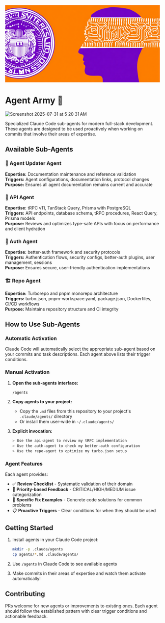 <div align="center">
  <img src="agar.png" alt="Agent Army" />
</div>

# Agent Army 🤖
<img width="825" height="117" alt="Screenshot 2025-07-31 at 5 20 31 AM" src="https://github.com/user-attachments/assets/f5d337b2-b347-4ea1-a0f7-a08881c9c26b" />

Specialized Claude Code sub-agents for modern full-stack development. These agents are designed to be used proactively when working on commits that involve their areas of expertise.

## Available Sub-Agents

### 🔄 Agent Updater Agent
**Expertise:** Documentation maintenance and reference validation  
**Triggers:** Agent configurations, documentation links, protocol changes  
**Purpose:** Ensures all agent documentation remains current and accurate

### 🚀 API Agent  
**Expertise:** tRPC v11, TanStack Query, Prisma with PostgreSQL  
**Triggers:** API endpoints, database schema, tRPC procedures, React Query, Prisma models  
**Purpose:** Reviews and optimizes type-safe APIs with focus on performance and client hydration

### 🔐 Auth Agent
**Expertise:** better-auth framework and security protocols  
**Triggers:** Authentication flows, security configs, better-auth plugins, user management, sessions  
**Purpose:** Ensures secure, user-friendly authentication implementations

### 🏗️ Repo Agent
**Expertise:** Turborepo and pnpm monorepo architecture  
**Triggers:** turbo.json, pnpm-workspace.yaml, package.json, Dockerfiles, CI/CD workflows  
**Purpose:** Maintains repository structure and CI integrity

## How to Use Sub-Agents

### Automatic Activation
Claude Code will automatically select the appropriate sub-agent based on your commits and task descriptions. Each agent above lists their trigger conditions.

### Manual Activation

1. **Open the sub-agents interface:**
   ```bash
   /agents
   ```

2. **Copy agents to your project:**
   - Copy the `.md` files from this repository to your project's `.claude/agents/` directory
   - Or install them user-wide in `~/.claude/agents/`

3. **Explicit invocation:**
   ```bash
   > Use the api-agent to review my tRPC implementation
   > Use the auth-agent to check my better-auth configuration  
   > Use the repo-agent to optimize my turbo.json setup
   ```

### Agent Features

Each agent provides:
- ✅ **Review Checklist** - Systematic validation of their domain
- 🎯 **Priority-based Feedback** - CRITICAL/HIGH/MEDIUM issue categorization  
- 🔧 **Specific Fix Examples** - Concrete code solutions for common problems
- 📋 **Proactive Triggers** - Clear conditions for when they should be used

## Getting Started

1. Install agents in your Claude Code project:
   ```bash
   mkdir -p .claude/agents
   cp agents/*.md .claude/agents/
   ```

2. Use `/agents` in Claude Code to see available agents

3. Make commits in their areas of expertise and watch them activate automatically!

## Contributing

PRs welcome for new agents or improvements to existing ones. Each agent should follow the established pattern with clear trigger conditions and actionable feedback.
